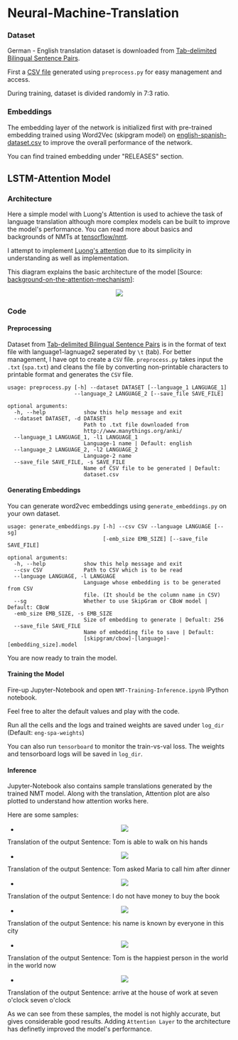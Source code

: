 # Neural-Machine-Translation

### Dataset

German - English translation dataset is downloaded from [Tab-delimited Bilingual Sentence Pairs](http://www.manythings.org/anki/).

First a [CSV file](dataset/english-spanish-dataset.csv) generated using `preprocess.py` for easy management and access.

During training, dataset is divided randomly in 7:3 ratio.

### Embeddings

The embedding layer of the network is initialized first with pre-trained embedding trained using Word2Vec (skipgram model) on [english-spanish-dataset.csv](dataset/english-spanish-dataset.csv) to improve the overall performance of the network.

You can find trained embedding under "RELEASES" section.

## LSTM-Attention Model

### Architecture

Here a simple model with Luong's Attention is used to achieve the task of language translation although more complex models can be built to improve the model's performance. You can read more about basics and backgrounds of NMTs at [tensorflow/nmt](https://github.com/tensorflow/nmt#basic).

I attempt to implement [Luong's attention](https://arxiv.org/pdf/1508.04025.pdf) due to its simplicity in understanding as well as implementation.

This diagram explains the basic architecture of the model [Source: [background-on-the-attention-mechanism](https://github.com/tensorflow/nmt#background-on-the-attention-mechanism)]:
<p align="center"> <img src="results/attention_mechanism.jpg"/> </p>


### Code

#### Preprocessing

Dataset from [Tab-delimited Bilingual Sentence Pairs](http://www.manythings.org/anki/) is in the format of text file with language1-lagnuage2 seperated by `\t` (tab). For better management, I have opt to create a `CSV` file. `preprocess.py` takes input the `.txt` (`spa.txt`) and cleans the file by converting non-printable characters to printable format and generates the `CSV` file.

```
usage: preprocess.py [-h] --dataset DATASET [--language_1 LANGUAGE_1]
                     --language_2 LANGUAGE_2 [--save_file SAVE_FILE]

optional arguments:
  -h, --help            show this help message and exit
  --dataset DATASET, -d DATASET
                        Path to .txt file downloaded from
                        http://www.manythings.org/anki/
  --language_1 LANGUAGE_1, -l1 LANGUAGE_1
                        Language-1 name | Default: english
  --language_2 LANGUAGE_2, -l2 LANGUAGE_2
                        Language-2 name
  --save_file SAVE_FILE, -s SAVE_FILE
                        Name of CSV file to be generated | Default:
                        dataset.csv

```

#### Generating Embeddings

You can generate word2vec embeddings using `generate_embeddings.py` on your own dataset.
```
usage: generate_embeddings.py [-h] --csv CSV --language LANGUAGE [--sg]
                              [-emb_size EMB_SIZE] [--save_file SAVE_FILE]

optional arguments:
  -h, --help            show this help message and exit
  --csv CSV             Path to CSV which is to be read
  --language LANGUAGE, -l LANGUAGE
                        Language whose embedding is to be generated from CSV
                        file. (It should be the column name in CSV)
  --sg                  Whether to use SkipGram or CBoW model | Default: CBoW
  -emb_size EMB_SIZE, -s EMB_SIZE
                        Size of embedding to generate | Defualt: 256
  --save_file SAVE_FILE
                        Name of embedding file to save | Default:
                        [skipgram/cbow]-[language]-[embedding_size].model

```

You are now ready to train the model.

#### Training the Model

Fire-up Jupyter-Notebook and open `NMT-Training-Inference.ipynb` IPython notebook.

Feel free to alter the default values and play with the code.

Run all the cells and the logs and trained weights are saved under `log_dir` (Default: `eng-spa-weights`)

You can also run `tensorboard` to monitor the train-vs-val loss. The weights and tensorboard logs will be saved in `log_dir`.


#### Inference

Jupyter-Notebook also contains sample translations generated by the trained NMT model. Along with the translation, Attention plot are also plotted to understand how attention works here.

Here are some samples:

 - <p align="center"> <img src="results/5.png"/> </p>

Translation of the output Sentence: Tom is able to walk on his hands


 - <p align="center"> <img src="results/4.png"/> </p>

Translation of the output Sentence: Tom asked Maria to call him after dinner


 - <p align="center"> <img src="results/3.png"/> </p>

Translation of the output Sentence: I do not have money to buy the book


- <p align="center"> <img src="results/2.png"/> </p>

Translation of the output Sentence: his name is known by everyone in this city


 - <p align="center"> <img src="results/6.png"/> </p>

Translation of the output Sentence: Tom is the happiest person in the world in the world now


 - <p align="center"> <img src="results/1.png"/> </p>

Translation of the output Sentence: arrive at the house of work at seven o'clock seven o'clock


As we can see from these samples, the model is not highly accurate, but gives considerable good results. Adding `Attention Layer` to the architecture has definetly improved the model's performance.
